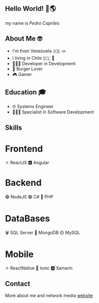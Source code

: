 ## Hello World! 👋🌎 
my name is *Pedro Capriles*

## About Me 🤓
* I'm from Venezuela 🇻🇪 🫓
* I living in Chile 🇨🇱 📍
* 👨🏻‍💻 Developer in Development
* 🍔 Burger Lover
* 🎮 Gamer

## Education 🎓
* 🤓 Systems Engineer
* 👨🏻‍💻 Specialist in Software Development

## Skills
# Frontend
⚛️ ReactJS
🅰️ Angular

# Backend
🟢 NodeJS
🟣 C#
🔵 PHP

# DataBases
🗑 SQL Server
🍃 MongoDB
🟡 MySQL

# Mobile
⚛️ ReactNative
🔵 Ionic
🆇 Xamarin

## Contact

More about me and network media [website](https://pedrocapriles.io)


